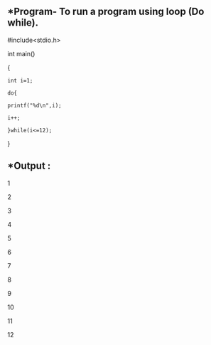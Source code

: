 ## *Program- To run a program using loop (Do while).

#include<stdio.h>

int main()

{

    int i=1;
    
    do{
        
    printf("%d\n",i);
    
    i++;
    
    }while(i<=12);
    
}

## *Output : 
1

2

3

4

5

6

7

8

9

10

11

12
